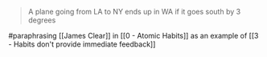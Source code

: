 > A plane going from LA to NY ends up in WA if it goes south by 3 degrees  

#paraphrasing [[James Clear]] in [[0 - Atomic Habits]] as an example of [[3 - Habits don't provide immediate feedback]]